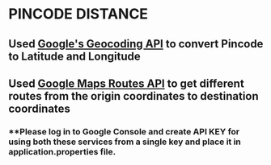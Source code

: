 # PINCODE DISTANCE

## Used [Google's Geocoding API](https://developers.google.com/maps/documentation/geocoding) to convert Pincode to Latitude and Longitude

## Used [Google Maps Routes API](https://developers.google.com/maps/documentation/routes) to get different routes from the origin coordinates to destination coordinates

### **Please log in to Google Console and create API KEY for using both these services from a single key and place it in application.properties file.
